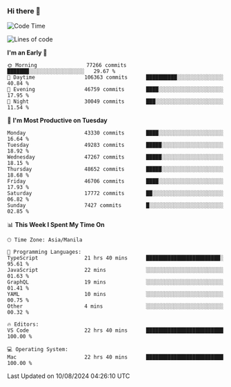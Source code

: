 ### Hi there 👋

<!--START_SECTION:waka-->
![Code Time](http://img.shields.io/badge/Code%20Time-5%2C445%20hrs%2051%20mins-blue)

![Lines of code](https://img.shields.io/badge/From%20Hello%20World%20I%27ve%20Written-117.1%20million%20lines%20of%20code-blue)

**I'm an Early 🐤** 

```text
🌞 Morning                77266 commits       ███████░░░░░░░░░░░░░░░░░░   29.67 % 
🌆 Daytime                106363 commits      ██████████░░░░░░░░░░░░░░░   40.84 % 
🌃 Evening                46759 commits       ████░░░░░░░░░░░░░░░░░░░░░   17.95 % 
🌙 Night                  30049 commits       ███░░░░░░░░░░░░░░░░░░░░░░   11.54 % 
```
📅 **I'm Most Productive on Tuesday** 

```text
Monday                   43330 commits       ████░░░░░░░░░░░░░░░░░░░░░   16.64 % 
Tuesday                  49283 commits       █████░░░░░░░░░░░░░░░░░░░░   18.92 % 
Wednesday                47267 commits       █████░░░░░░░░░░░░░░░░░░░░   18.15 % 
Thursday                 48652 commits       █████░░░░░░░░░░░░░░░░░░░░   18.68 % 
Friday                   46706 commits       ████░░░░░░░░░░░░░░░░░░░░░   17.93 % 
Saturday                 17772 commits       ██░░░░░░░░░░░░░░░░░░░░░░░   06.82 % 
Sunday                   7427 commits        █░░░░░░░░░░░░░░░░░░░░░░░░   02.85 % 
```


📊 **This Week I Spent My Time On** 

```text
🕑︎ Time Zone: Asia/Manila

💬 Programming Languages: 
TypeScript               21 hrs 40 mins      ████████████████████████░   95.61 % 
JavaScript               22 mins             ░░░░░░░░░░░░░░░░░░░░░░░░░   01.63 % 
GraphQL                  19 mins             ░░░░░░░░░░░░░░░░░░░░░░░░░   01.41 % 
YAML                     10 mins             ░░░░░░░░░░░░░░░░░░░░░░░░░   00.75 % 
Other                    4 mins              ░░░░░░░░░░░░░░░░░░░░░░░░░   00.32 % 

🔥 Editors: 
VS Code                  22 hrs 40 mins      █████████████████████████   100.00 % 

💻 Operating System: 
Mac                      22 hrs 40 mins      █████████████████████████   100.00 % 
```


 Last Updated on 10/08/2024 04:26:10 UTC
<!--END_SECTION:waka-->


<!--
**rad182/rad182** is a ✨ _special_ ✨ repository because its `README.md` (this file) appears on your GitHub profile.

Here are some ideas to get you started:

- 🔭 I’m currently working on ...
- 🌱 I’m currently learning ...
- 👯 I’m looking to collaborate on ...
- 🤔 I’m looking for help with ...
- 💬 Ask me about ...
- 📫 How to reach me: ...
- 😄 Pronouns: ...
- ⚡ Fun fact: ...
-->
